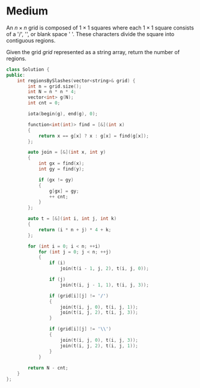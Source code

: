 # Medium

An $n \times n$ grid is composed of $1 \times 1$ squares where each $1 \times 1$ square consists of a '/', '\', or blank space ' '. These characters divide the square into contiguous regions.

Given the grid $grid$ represented as a string array, return the number of regions.

```cpp
class Solution {
public:
    int regionsBySlashes(vector<string>& grid) {
        int n = grid.size();
        int N = n * n * 4;
        vector<int> g(N);
        int cnt = 0;

        iota(begin(g), end(g), 0);

        function<int(int)> find = [&](int x)
        {
            return x == g[x] ? x : g[x] = find(g[x]);
        };

        auto join = [&](int x, int y)
        {
            int gx = find(x);
            int gy = find(y);

            if (gx != gy)
            {
                g[gx] = gy;
                ++ cnt;
            }
        };

        auto t = [&](int i, int j, int k)
        {
            return (i * n + j) * 4 + k;
        };

        for (int i = 0; i < n; ++i)
            for (int j = 0; j < n; ++j)
            {
                if (i)
                    join(t(i - 1, j, 2), t(i, j, 0));

                if (j)
                    join(t(i, j - 1, 1), t(i, j, 3));

                if (grid[i][j] != '/')
                {
                    join(t(i, j, 0), t(i, j, 1));
                    join(t(i, j, 2), t(i, j, 3));
                }

                if (grid[i][j] != '\\')
                {
                    join(t(i, j, 0), t(i, j, 3));
                    join(t(i, j, 2), t(i, j, 1));
                }
            }
        
        return N - cnt;
    }
};
```
